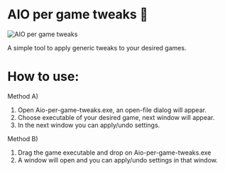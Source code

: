 # AIO per game tweaks 🚀

![AIO per game tweaks](https://imgur.com/TZTvmm0.png)

A simple tool to apply generic tweaks to your desired games.


# How to use:
Method A) 
1. Open Aio-per-game-tweaks.exe, an open-file dialog will appear. 
2. Choose executable of your desired game, next window will appear.
3. In the next window you can apply/undo settings.

Method B)
1. Drag the game executable and drop on Aio-per-game-tweaks.exe
2. A window will open and you can apply/undo settings in that window.

